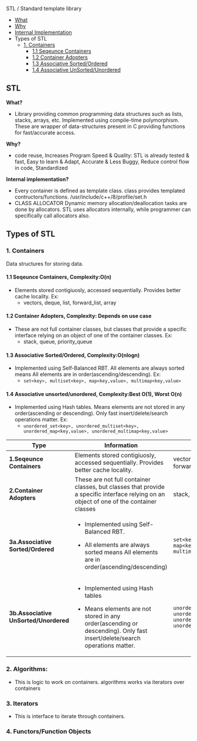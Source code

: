 STL / Standard template library 
- [What](#what)
- [Why](#why)
- [Internal Implementation](#impl)
- Types of STL
  - [1. Containers](#con)
    - [1.1 Seqeunce Containers](#seq)
    - [1.2 Container Adopters](#adop)
    - [1.3 Associative Sorted/Ordered](#or)
    - [1.4 Associative UnSorted/Unordered](#unor)

## STL
<a name=what></a>
**What?**
- Library providing common programming data structures such as lists, stacks, arrays, etc. Implemented using compile-time polymorphism. These are wrapper of data-structures present in C providing functions for fast/accurate access. 

<a name=why></a>
**Why?**
- code reuse, Increases Program Speed & Quality: STL is already tested & fast, Easy to learn & Adapt, Accurate & Less Buggy, Reduce control flow in code, Standardized

<a name=impl></a>
**Internal implementation?** 
- Every container is defined as template class. class provides templated contructors/functions. /usr/include/c++/8/profile/set.h
- CLASS ALLOCATOR Dynamic memory allocation/deallocation tasks are done by allocators. STL uses allocators internally, while programmer can specifically call allocators also.

## Types of STL
<a name=con></a>
### 1. Containers
Data structures for storing data. 

<a name=seq></a>
#### 1.1 Seqeunce Containers, Complexity:O(n)
- Elements stored contigiuosly, accessed sequentially. Provides better cache locality. Ex:
  - vectors, deque, list, forward_list, array

<a name=adop></a>
#### 1.2 Container Adopters, Complexity: Depends on use case
- These are not full container classes, but classes that provide a specific interface relying on an object of one of the container classes. Ex:	
  - stack, queue, priority_queue

<a name=seq></a>
#### 1.3 Associative Sorted/Ordered, Complexity:O(nlogn)
- Implemented using Self-Balanced RBT. All elements are always sorted means All elements are in order(ascending/descending). Ex:
  - `set<key>, multiset<key>, map<key,value>, multimap<key,value>`

<a name=seq></a>
#### 1.4 Associative unsorted/unordered, Complexity:Best O(1), Worst O(n)
- Implemented using Hash tables. Means elements are not stored in any order(ascending or descending). Only fast insert/delete/search operations matter. Ex:
  - `unordered_set<key>, unordered_multiset<key>, unordered_map<key,value>, unordered_multimap<key,value>`


|Type|Information|Example|Complexity|
|---|---|---|---|
|**1.Seqeunce Containers**|Elements stored contigiuosly, accessed sequentially. Provides better cache locality.|vectors, deque, list, forward_list, array|O(n)|
|**2.Container Adopters**|These are not full container classes, but classes that provide a specific interface relying on an object of one of the container classes|stack, queue, priority_queue|Depends on use case|
|**3a.Associative Sorted/Ordered**|<ul><li>Implemented using Self-Balanced RBT.</li></ul><ul><li>All elements are always sorted means All elements are in order(ascending/descending)</li></ul>|`set<key>, multiset<key>, map<key,value>, multimap<key,value>`|O(logn)|
|**3b.Associative UnSorted/Unordered**|<ul><li>Implemented using Hash tables</li></ul><ul><li>Means elements are not stored in any order(ascending or descending). Only fast insert/delete/search operations matter.</li></ul>|`unordered_set<key>, unordered_multiset<key>, unordered_map<key,value>, unordered_multimap<key,value>`|Best:O(1), Worst:O(n)|

### 2. Algorithms: 
- This is logic to work on containers. algorithms works via iterators over containers

### 3. Iterators
- This is interface to iterate through containers.

### 4. Functors/Function Objects
